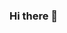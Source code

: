 ### Hi there 👋

<!--
**LiviaGitHub/liviagithub** is a ✨ _special_ ✨ repository because its `README.md` (this file) appears on your GitHub profile.

Here are some ideas to get you started:

- 🔭 I am currently working at Zattoo
- 🌱 I'm currently learning more about component testing
- 👯 I'm looking to collaborate on any test project
- 📫 How to reach me: https://www.linkedin.com/in/liviabonifacio/
